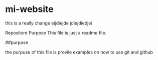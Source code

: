 # mi-website

this is a really change
eijdiejde
jdiejdiedjei

 Repositore Purpose
This file is just a readme file.

##purpose

the purpuse of this file is provile examples
on how to use git and github